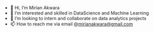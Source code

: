 - 👋 Hi, I’m Mirian Akwara
- 👀 I’m interested and skilled in DataScience and Machine Learning
- 💞️ I’m looking to intern and collaborate on data analytics projects
- 📫 How to reach me via email @mirianakwara@gmail.com

<!---
Mirian-spec/Mirian-spec is a ✨ special ✨ repository because its `README.md` (this file) appears on your GitHub profile.
You can click the Preview link to take a look at your changes.
--->

